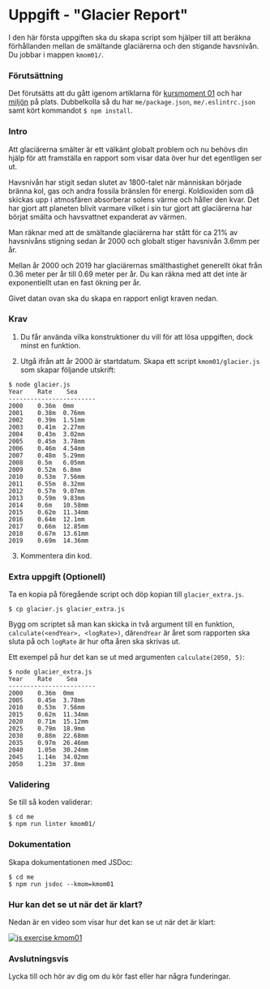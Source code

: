 # Uppgift - "Glacier Report"

I den här första uppgiften ska du skapa script som hjälper till att beräkna förhållanden mellan de smältande glaciärerna och den stigande havsnivån. Du jobbar i mappen `kmom01/`.

### Förutsättning

Det förutsätts att du gått igenom artiklarna för [kursmoment 01](../../articles/kmom01) och har [miljön](../../articles/environment) på plats. Dubbelkolla så du har `me/package.json`, `me/.eslintrc.json` samt kört kommandot `$ npm install`.

### Intro

Att glaciärerna smälter är ett välkänt globalt problem och nu behövs din hjälp för att framställa en rapport som visar data över hur det egentligen ser ut.

Havsnivån har stigit sedan slutet av 1800-talet när människan började bränna kol, gas och andra fossila bränslen för energi. Koldioxiden som då skickas upp i atmosfären absorberar solens värme och håller den kvar. Det har gjort att planeten blivit varmare vilket i sin tur gjort att glaciärerna har börjat smälta och havsvattnet expanderat av värmen.

Man räknar med att de smältande glaciärerna har stått för ca 21% av havsnivåns stigning sedan år 2000 och globalt stiger havsnivån 3.6mm per år.

Mellan år 2000 och 2019 har glaciärernas smälthastighet generellt ökat från 0.36 meter per år till 0.69 meter per år. Du kan räkna med att det inte är exponentiellt utan en fast ökning per år.

Givet datan ovan ska du skapa en rapport enligt kraven nedan.

### Krav

1. Du får använda vilka konstruktioner du vill för att lösa uppgiften, dock minst en funktion.

2. Utgå ifrån att år 2000 är startdatum. Skapa ett script `kmom01/glacier.js` som skapar följande utskrift:

```console
$ node glacier.js
Year    Rate    Sea
------------------------
2000    0.36m  0mm
2001    0.38m  0.76mm
2002    0.39m  1.51mm
2003    0.41m  2.27mm
2004    0.43m  3.02mm
2005    0.45m  3.78mm
2006    0.46m  4.54mm
2007    0.48m  5.29mm
2008    0.5m   6.05mm
2009    0.52m  6.8mm
2010    0.53m  7.56mm
2011    0.55m  8.32mm
2012    0.57m  9.07mm
2013    0.59m  9.83mm
2014    0.6m   10.58mm
2015    0.62m  11.34mm
2016    0.64m  12.1mm
2017    0.66m  12.85mm
2018    0.67m  13.61mm
2019    0.69m  14.36mm
```

3. Kommentera din kod.

### Extra uppgift (Optionell)

Ta en kopia på föregående script och döp kopian till `glacier_extra.js`.

```console
$ cp glacier.js glacier_extra.js
```

Bygg om scriptet så man kan skicka in två argument till en funktion, `calculate(<endYear>, <logRate>)`, där`endYear` är året som rapporten ska sluta på och `logRate` är hur ofta åren ska skrivas ut.

Ett exempel på hur det kan se ut med argumenten `calculate(2050, 5)`:

```console
$ node glacier_extra.js
Year    Rate    Sea
------------------------
2000    0.36m  0mm
2005    0.45m  3.78mm
2010    0.53m  7.56mm
2015    0.62m  11.34mm
2020    0.71m  15.12mm
2025    0.79m  18.9mm
2030    0.88m  22.68mm
2035    0.97m  26.46mm
2040    1.05m  30.24mm
2045    1.14m  34.02mm
2050    1.23m  37.8mm
```

### Validering

Se till så koden validerar:

```console
$ cd me
$ npm run linter kmom01/
```

### Dokumentation

Skapa dokumentationen med JSDoc:

```console
$ cd me
$ npm run jsdoc --kmom=kmom01
```

### Hur kan det se ut när det är klart?

Nedan är en video som visar hur det kan se ut när det är klart:

[![js exercise kmom01](https://img.youtube.com/vi/LcIPQ3YlNLc/0.jpg)](https://www.youtube.com/watch?v=LcIPQ3YlNLc)

### Avslutningsvis

Lycka till och hör av dig om du kör fast eller har några funderingar.

<!-- [TBD: Länk till issues](#) -->
